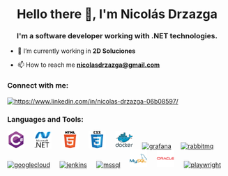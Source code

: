 <h1 align="center">Hello there 👋, I'm Nicolás Drzazga</h1>
<h3 align="center">I'm a software developer working with .NET technologies.</h3>

- 🔭 I’m currently working in **2D Soluciones**

- 📫 How to reach me **nicolasdrzazga@gmail.com**

<h3 align="left">Connect with me:</h3>
<p align="left">
<a href="https://linkedin.com/in/https://www.linkedin.com/in/nicolas-drzazga-06b08597/" target="blank">
  <img align="center" src="https://raw.githubusercontent.com/rahuldkjain/github-profile-readme-generator/master/src/images/icons/Social/linked-in-alt.svg" alt="https://www.linkedin.com/in/nicolas-drzazga-06b08597/" height="30" width="40" />
</a>
</p>

<h3 align="left">Languages and Tools:</h3>
<p align="left"> 
<a href="https://www.w3schools.com/cs/" target="_blank" rel="noreferrer">
  <img src="https://raw.githubusercontent.com/devicons/devicon/master/icons/csharp/csharp-original.svg" alt="csharp" width="40" height="40"/></a>
  &emsp;
  <a href="https://dotnet.microsoft.com/" target="_blank" rel="noreferrer">
  <img src="https://raw.githubusercontent.com/devicons/devicon/master/icons/dot-net/dot-net-original-wordmark.svg" alt="dotnet" width="40" height="40"/></a>
  &emsp;
  <a href="https://www.w3.org/html/" target="_blank" rel="noreferrer">
  <img src="https://raw.githubusercontent.com/devicons/devicon/master/icons/html5/html5-original-wordmark.svg" alt="html5" width="40" height="40"/></a>
  &emsp;
  <a href="https://www.w3schools.com/css/" target="_blank" rel="noreferrer">
  <img src="https://raw.githubusercontent.com/devicons/devicon/master/icons/css3/css3-original-wordmark.svg" alt="css3" width="40" height="40"/></a>
  &emsp;
  <a href="https://www.docker.com/" target="_blank" rel="noreferrer">
  <img src="https://raw.githubusercontent.com/devicons/devicon/master/icons/docker/docker-original-wordmark.svg" alt="docker" width="40" height="40"/></a>
  &emsp;
  <a href="https://grafana.com" target="_blank" rel="noreferrer">
  <img src="https://www.vectorlogo.zone/logos/grafana/grafana-icon.svg" alt="grafana" width="40" height="40"/></a>
  &emsp;
  <a href="https://rabbitmq.com/" target="_blank" rel="noreferrer">
  <img src="https://www.rabbitmq.com/img/rabbitmq-logo-with-name.svg" alt="rabbitmq" width="40" height="40"/></a>
  &emsp;
  <a href="https://cloud.google.com/?hl=es" target="_blank" rel="noreferrer">
  <img src="https://www.gstatic.com/devrel-devsite/prod/v0e0f589edd85502a40d78d7d0825db8ea5ef3b99ab4070381ee86977c9168730/cloud/images/cloud-logo.svg" alt="googlecloud" width="40" height="40"/></a>
  &emsp;
  <a href="https://www.jenkins.io" target="_blank" rel="noreferrer">
  <img src="https://www.vectorlogo.zone/logos/jenkins/jenkins-icon.svg" alt="jenkins" width="40" height="40"/></a> 
  &emsp;
  <a href="https://www.microsoft.com/en-us/sql-server" target="_blank" rel="noreferrer">
  <img src="https://www.svgrepo.com/show/303229/microsoft-sql-server-logo.svg" alt="mssql" width="40" height="40"/></a> 
  &emsp;
  <a href="https://www.mysql.com/" target="_blank" rel="noreferrer">
  <img src="https://raw.githubusercontent.com/devicons/devicon/master/icons/mysql/mysql-original-wordmark.svg" alt="mysql" width="40" height="40"/></a> 
  &emsp;
  <a href="https://www.oracle.com/" target="_blank" rel="noreferrer">
  <img src="https://raw.githubusercontent.com/devicons/devicon/master/icons/oracle/oracle-original.svg" alt="oracle" width="40" height="40"/></a> 
  &emsp;
  <a href="https://playwright.dev/" target="_blank" rel="noreferrer">
  <img src="https://playwright.dev/img/playwright-logo.svg" alt="playwright" width="40" height="40"/></a>   
</p>
